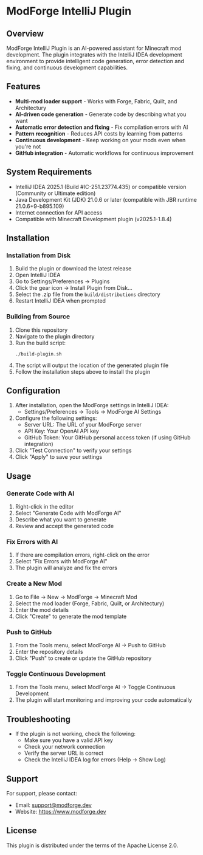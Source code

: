 # ModForge IntelliJ Plugin

## Overview

ModForge IntelliJ Plugin is an AI-powered assistant for Minecraft mod development. The plugin integrates with the IntelliJ IDEA development environment to provide intelligent code generation, error detection and fixing, and continuous development capabilities.

## Features

- **Multi-mod loader support** - Works with Forge, Fabric, Quilt, and Architectury
- **AI-driven code generation** - Generate code by describing what you want
- **Automatic error detection and fixing** - Fix compilation errors with AI
- **Pattern recognition** - Reduces API costs by learning from patterns
- **Continuous development** - Keep working on your mods even when you're not
- **GitHub integration** - Automatic workflows for continuous improvement

## System Requirements

- IntelliJ IDEA 2025.1 (Build #IC-251.23774.435) or compatible version (Community or Ultimate edition)
- Java Development Kit (JDK) 21.0.6 or later (compatible with JBR runtime 21.0.6+9-b895.109)
- Internet connection for API access
- Compatible with Minecraft Development plugin (v2025.1-1.8.4)

## Installation

### Installation from Disk

1. Build the plugin or download the latest release
2. Open IntelliJ IDEA
3. Go to Settings/Preferences → Plugins
4. Click the gear icon → Install Plugin from Disk...
5. Select the .zip file from the `build/distributions` directory
6. Restart IntelliJ IDEA when prompted

### Building from Source

1. Clone this repository
2. Navigate to the plugin directory
3. Run the build script:
   ```
   ./build-plugin.sh
   ```
4. The script will output the location of the generated plugin file
5. Follow the installation steps above to install the plugin

## Configuration

1. After installation, open the ModForge settings in IntelliJ IDEA:
   - Settings/Preferences → Tools → ModForge AI Settings
2. Configure the following settings:
   - Server URL: The URL of your ModForge server
   - API Key: Your OpenAI API key
   - GitHub Token: Your GitHub personal access token (if using GitHub integration)
3. Click "Test Connection" to verify your settings
4. Click "Apply" to save your settings

## Usage

### Generate Code with AI

1. Right-click in the editor
2. Select "Generate Code with ModForge AI"
3. Describe what you want to generate
4. Review and accept the generated code

### Fix Errors with AI

1. If there are compilation errors, right-click on the error
2. Select "Fix Errors with ModForge AI"
3. The plugin will analyze and fix the errors

### Create a New Mod

1. Go to File → New → ModForge → Minecraft Mod
2. Select the mod loader (Forge, Fabric, Quilt, or Architectury)
3. Enter the mod details
4. Click "Create" to generate the mod template

### Push to GitHub

1. From the Tools menu, select ModForge AI → Push to GitHub
2. Enter the repository details
3. Click "Push" to create or update the GitHub repository

### Toggle Continuous Development

1. From the Tools menu, select ModForge AI → Toggle Continuous Development
2. The plugin will start monitoring and improving your code automatically

## Troubleshooting

- If the plugin is not working, check the following:
  - Make sure you have a valid API key
  - Check your network connection
  - Verify the server URL is correct
  - Check the IntelliJ IDEA log for errors (Help → Show Log)

## Support

For support, please contact:
- Email: support@modforge.dev
- Website: https://www.modforge.dev

## License

This plugin is distributed under the terms of the Apache License 2.0.